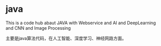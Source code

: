 # java
This is a code hub abaut JAVA with  Webservice and AI and DeepLearning and CNN and Image Processing

主要是java算法代码，在人工智能、深度学习、神经网路方面。
